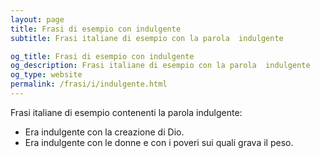 ```yaml
---
layout: page
title: Frasi di esempio con indulgente 
subtitle: Frasi italiane di esempio con la parola  indulgente

og_title: Frasi di esempio con indulgente 
og_description: Frasi italiane di esempio con la parola  indulgente
og_type: website
permalink: /frasi/i/indulgente.html
---
```


Frasi italiane di esempio contenenti la parola indulgente:


- Era indulgente con la creazione di Dio.
- Era indulgente con le donne e con i poveri sui quali grava il peso.

